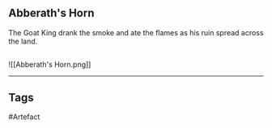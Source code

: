 ## Abberath's Horn
The Goat King drank the smoke and ate the flames
as his ruin spread across the land.
## 
![[Abberath's Horn.png]]

---
## Tags
#Artefact